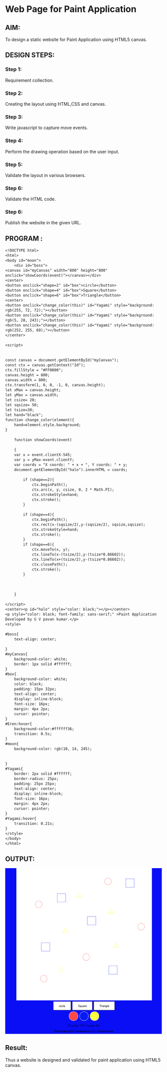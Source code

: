# Web Page for Paint Application

## AIM:

To design a static website for Paint Application using HTML5 canvas.

## DESIGN STEPS:

### Step 1:

Requirement collection.

### Step 2:

Creating the layout using HTML,CSS and canvas.

### Step 3:

Write javascript to capture move events.

### Step 4:

Perform the drawing operation based on the user input.

### Step 5:

Validate the layout in various browsers.

### Step 6:

Validate the HTML code.

### Step 6:

Publish the website in the given URL.

## PROGRAM :
~~~
<!DOCTYPE html>
<html>
<body id="moon">
    <div id="boss">
<canvas id="myCanvas" width="800" height="800" onclick="showCoords(event)"></canvas></div>
<center>
<button onclick="shape=2" id="box">circle</button>
<button onclick="shape=4" id="box">Square</button>
<button onclick="shape=6" id="box">Triangle</button>
<center>
<button onclick="change_color(this)" id="Yagami" style="background: rgb(255, 72, 72);"></button>
<button onclick="change_color(this)" id="Yagami" style="background: rgb(5, 28, 243);"></button>
<button onclick="change_color(this)" id="Yagami" style="background: rgb(252, 255, 60);"></button>
</center>

<script>


const canvas = document.getElementById("myCanvas");
const ctx = canvas.getContext("2d");
ctx.fillStyle = "#FF0000";
canvas.height = 800;
canvas.width = 800;
ctx.transform(1, 0, 0, -1, 0, canvas.height);
let xMax = canvas.height;
let yMax = canvas.width;
let csize= 20;
let sqsize= 50;
let tsize=30;
let hand="black";
function change_color(element){
    hand=element.style.background;
}

    function showCoords(event)

    {
    var x = event.clientX-545;
    var y = yMax-event.clientY;
    var coords = "X coords: " + x + ", Y coords: " + y;
    document.getElementById("halo").innerHTML = coords;

        if (shape==2){
            ctx.beginPath();
            ctx.arc(x, y, csize, 0, 2 * Math.PI);
            ctx.strokeStyle=hand;
            ctx.stroke();
        }

        if (shape==4){
            ctx.beginPath();
            ctx.rect(x-(sqsize/2),y-(sqsize/2), sqsize,sqsize);
            ctx.strokeStyle=hand;
            ctx.stroke();
        }
        if (shape==6){
            ctx.moveTo(x, y);
            ctx.lineTo(x-(tsize/2),y-(tsize*0.86602));
            ctx.lineTo(x+(tsize/2),y-(tsize*0.86602));
            ctx.closePath();
            ctx.stroke();
        }

    
    
    }

</script>
<center><p id="halo" style="color: black;"></p></center>
<p style="color: black; font-family: sans-serif;" >Paint Application Developed by G V pavan kumar.</p>
<style>

#boss{
    text-align: center;
   
}
#myCanvas{
    background-color: white; 
    border: 1px solid #ffffff;
}
#box{
    background-color: white;
    color: black;
    padding: 15px 32px;
    text-align: center;
    display: inline-block;
    font-size: 16px;
    margin: 4px 2px;
    cursor: pointer;
}
#Eren:hover{
    background-color:#ffffff36;
    transition: 0.5s;
}
#moon{
    background-color: rgb(10, 14, 245);


}
#Yagami{
    border: 2px solid #ffffff;
    border-radius: 25px;
    padding: 25px 25px;
    text-align: center;
    display: inline-block;
    font-size: 16px;
    margin: 4px 2px;
    cursor: pointer;
}
#Yagami:hover{
    transition: 0.21s;
}
</style>
</body>
</html>
~~~

## OUTPUT:

![OUTPUT](./paint.png)

## Result:

Thus a website is designed and validated for paint application using HTML5 canvas.
